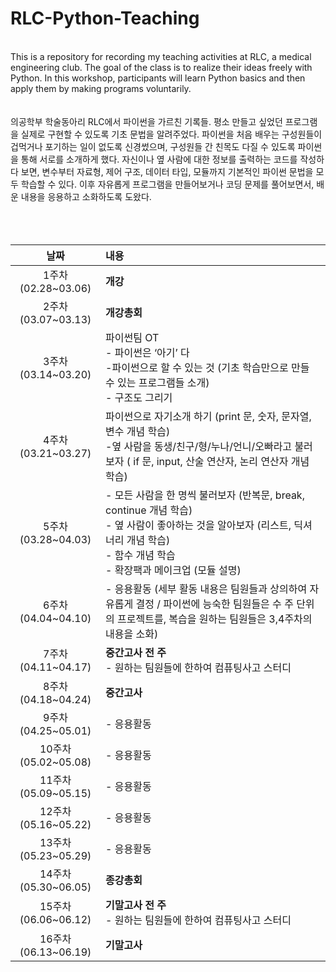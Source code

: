 # RLC-Python-Teaching

</br>
This is a repository for recording my teaching activities at RLC, a medical engineering club. The goal of the class is to realize their ideas freely with Python. In this workshop, participants will learn Python basics and then apply them by making programs voluntarily.
</br></br></br>
의공학부 학술동아리 RLC에서 파이썬을 가르친 기록들. 평소 만들고 싶었던 프로그램을 실제로 구현할 수 있도록 기초 문법을 알려주었다. 파이썬을 처음 배우는 구성원들이 겁먹거나 포기하는 일이 없도록 신경썼으며, 구성원들 간 친목도 다질 수 있도록 파이썬을 통해 서로를 소개하게 했다. 자신이나 옆 사람에 대한 정보를 출력하는 코드를 작성하다 보면, 변수부터 자료형, 제어 구조, 데이터 타입, 모듈까지 기본적인 파이썬 문법을 모두 학습할 수 있다. 이후 자유롭게 프로그램을 만들어보거나 코딩 문제를 풀어보면서, 배운 내용을 응용하고 소화하도록 도왔다.
</br></br></br></br>

|날짜|내용|
|:---:|:---|
|1주차(02.28~03.06)|**개강**|
|2주차(03.07~03.13)|**개강총회**|
|3주차(03.14~03.20)|파이썬팀 OT</br> - 파이썬은 ‘아기’ 다</br> -파이썬으로 할 수 있는 것 (기초 학습만으로 만들 수 있는 프로그램들 소개)</br> - 구조도 그리기|
|4주차(03.21~03.27)|파이썬으로 자기소개 하기 (print 문, 숫자, 문자열, 변수 개념 학습)</br> -옆 사람을 동생/친구/형/누나/언니/오빠라고 불러보자 ( if 문, input, 산술 연산자, 논리 연산자 개념 학습)|
|5주차(03.28~04.03)|- 모든 사람을 한 명씩 불러보자 (반복문, break, continue 개념 학습)</br> - 옆 사람이 좋아하는 것을 알아보자 (리스트, 딕셔너리 개념 학습)</br> - 함수 개념 학습</br> - 확장팩과 메이크업 (모듈 설명)|
|6주차(04.04~04.10)|- 응용활동 (세부 활동 내용은 팀원들과 상의하여 자유롭게 결정 / 파이썬에 능숙한 팀원들은 수 주 단위의 프로젝트를, 복습을 원하는 팀원들은 3,4주차의 내용을 소화)|
|7주차(04.11~04.17)|**중간고사 전 주**</br> - 원하는 팀원들에 한하여 컴퓨팅사고 스터디|
|8주차(04.18~04.24)|**중간고사**|
|9주차(04.25~05.01)|- 응용활동|
|10주차(05.02~05.08)|- 응용활동|
|11주차(05.09~05.15)|- 응용활동|
|12주차(05.16~05.22)|- 응용활동|
|13주차(05.23~05.29)|- 응용활동|
|14주차(05.30~06.05)|**종강총회**|
|15주차(06.06~06.12)|**기말고사 전 주**</br> - 원하는 팀원들에 한하여 컴퓨팅사고 스터디|
|16주차(06.13~06.19)|**기말고사**|
